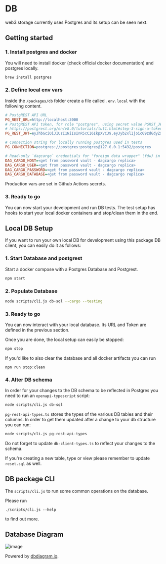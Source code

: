# DB

web3.storage currently uses Postgres and its setup can be seen next.

## Getting started

### 1. Install postgres and docker

You will need to install docker (check official docker documentation) and postgres locally.

```bash
brew install postgres
```

### 2. Define local env vars

Inside the `/packages/db` folder create a file called `.env.local` with the following content.

```ini
# PostgREST API URL
PG_REST_URL=http://localhost:3000
# PostgREST API token, for role "postgres", using secret value PGRST_JWT_SECRET from './postgres/docker/docker-compose.yml'
# https://postgrest.org/en/v8.0/tutorials/tut1.html#step-3-sign-a-token
PG_REST_JWT=eyJhbGciOiJIUzI1NiIsInR5cCI6IkpXVCJ9.eyJyb2xlIjoicG9zdGdyZXMifQ.oM0SXF31Vs1nfwCaDxjlczE237KcNKhTpKEYxMX-jEU

# Connection string for locally running postgres used in tests
PG_CONNECTION=postgres://postgres:postgres@127.0.0.1:5432/postgres

# Read-only `dagcargo` credentials for "foreign data wrapper" (fdw) in tests
DAG_CARGO_HOST=<get from password vault - dagcargo replica>
DAG_CARGO_USER=<get from password vault - dagcargo replica>
DAG_CARGO_PASSWORD=<get from password vault - dagcargo replica>
DAG_CARGO_DATABASE=<get from password vault - dagcargo replica>
```

Production vars are set in Github Actions secrets.

### 3. Ready to go

You can now start your development and run DB tests. The test setup has hooks to start your local docker containers and stop/clean them in the end.

## Local DB Setup

If you want to run your own local DB for development using this package DB client, you can easily do it as follows:

### 1. Start Database and postgrest

Start a docker compose with a Postgres Database and Postgrest.

```bash
npm start
```

### 2. Populate Database

```bash
node scripts/cli.js db-sql --cargo --testing
```

### 3. Ready to go

You can now interact with your local database. Its URL and Token are defined in the previous section.

Once you are done, the local setup can easily be stopped:

```bash
npm stop
```

If you'd like to also clear the database and all docker artifacts you can run

```
npm run stop:clean
```

### 4. Alter DB schema

In order for your changes to the DB schema to be reflected in Postgres you need to run an `openapi-typescript` script:

```bash
node scripts/cli.js db-sql
```

`pg-rest-api-types.ts` stores the types of the various DB tables and their columns.
In order to get them updated after a change to your db structure you can run:

```bash
node scripts/cli.js pg-rest-api-types
```

Do not forget to update `db-client-types.ts` to reflect your changes to the schema.

If you're creating a new table, type or view please remember to update `reset.sql` as well.

## DB package CLI
The `scripts/cli.js` to run some common operations on the database.

Please run
```
./scripts/cli.js --help
```
to find out more.

## Database Diagram

![image](https://user-images.githubusercontent.com/7295071/137729026-50aebb55-e89c-45ed-b636-b3e39cc53cc0.png)

Powered by [dbdiagram.io](https://dbdiagram.io/d/61546519825b5b014618caf6).
